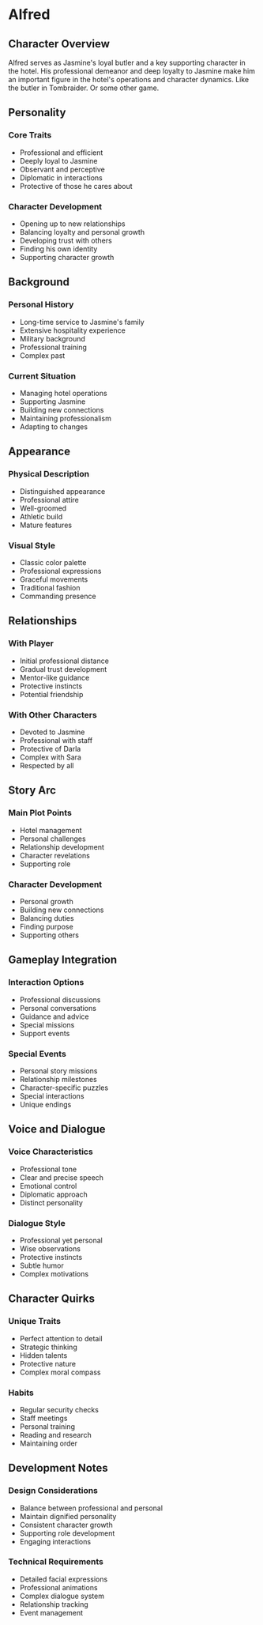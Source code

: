 # Alfred

## Character Overview

Alfred serves as Jasmine's loyal butler and a key supporting character in the hotel. His professional demeanor and deep loyalty to Jasmine make him an important figure in the hotel's operations and character dynamics.
Like the butler in Tombraider. Or some other game.


## Personality

### Core Traits
- Professional and efficient
- Deeply loyal to Jasmine
- Observant and perceptive
- Diplomatic in interactions
- Protective of those he cares about

### Character Development
- Opening up to new relationships
- Balancing loyalty and personal growth
- Developing trust with others
- Finding his own identity
- Supporting character growth

## Background

### Personal History
- Long-time service to Jasmine's family
- Extensive hospitality experience
- Military background
- Professional training
- Complex past

### Current Situation
- Managing hotel operations
- Supporting Jasmine
- Building new connections
- Maintaining professionalism
- Adapting to changes

## Appearance

### Physical Description
- Distinguished appearance
- Professional attire
- Well-groomed
- Athletic build
- Mature features

### Visual Style
- Classic color palette
- Professional expressions
- Graceful movements
- Traditional fashion
- Commanding presence

## Relationships

### With Player
- Initial professional distance
- Gradual trust development
- Mentor-like guidance
- Protective instincts
- Potential friendship

### With Other Characters
- Devoted to Jasmine
- Professional with staff
- Protective of Darla
- Complex with Sara
- Respected by all

## Story Arc

### Main Plot Points
- Hotel management
- Personal challenges
- Relationship development
- Character revelations
- Supporting role

### Character Development
- Personal growth
- Building new connections
- Balancing duties
- Finding purpose
- Supporting others

## Gameplay Integration

### Interaction Options
- Professional discussions
- Personal conversations
- Guidance and advice
- Special missions
- Support events

### Special Events
- Personal story missions
- Relationship milestones
- Character-specific puzzles
- Special interactions
- Unique endings

## Voice and Dialogue

### Voice Characteristics
- Professional tone
- Clear and precise speech
- Emotional control
- Diplomatic approach
- Distinct personality

### Dialogue Style
- Professional yet personal
- Wise observations
- Protective instincts
- Subtle humor
- Complex motivations

## Character Quirks

### Unique Traits
- Perfect attention to detail
- Strategic thinking
- Hidden talents
- Protective nature
- Complex moral compass

### Habits
- Regular security checks
- Staff meetings
- Personal training
- Reading and research
- Maintaining order

## Development Notes

### Design Considerations
- Balance between professional and personal
- Maintain dignified personality
- Consistent character growth
- Supporting role development
- Engaging interactions

### Technical Requirements
- Detailed facial expressions
- Professional animations
- Complex dialogue system
- Relationship tracking
- Event management 